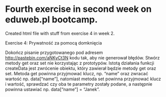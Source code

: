 Fourth exercise in second week on eduweb.pl bootcamp.
======

Created html file with stuff from exercise 4 in week 2.

Exercise 4:
Prywatność za pomocą domknięcia

Dokończ pisanie przygotowanego pod adresem http://pastebin.com/aNKyCt3N kodu tak, aby nie generował błędów. Stwórz metody get oraz set nie korzystając z prototypów. Istotą działania funkcji createData jest zwrócenie obiektu, który zawierał będzie metody get oraz
set. Metoda get powinna przyjmować klucz, np. “name” oraz zwracać wartość np. data[“name”], natomiast metoda set powinna przyjmować klucz i wartość, sprawdzać czy oba te parametry zostały podane, a następnie powinna ustawiać np. data[“name”] = “Janek”.